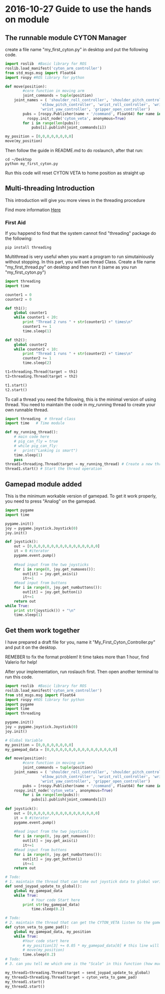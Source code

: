 # 2016-10-27 Guide to use the hands on module


## The runnable module CYTON Manager
create a file name "my_first_cyton.py" in desktop and put the following code. 
```python
import roslib  #Basic library for ROS
roslib.load_manifest('cyton_arm_controller')
from std_msgs.msg import Float64
import rospy #ROS library for python

def move(position):
        #core function in moving arm
        joint_commands = tuple(position)
	joint_names = ( 'shoulder_roll_controller', 'shoulder_pitch_controller', 'elbow_roll_controller',
        		'elbow_pitch_controller', 'wrist_roll_controller', 'wrist_pitch_controller',
        		'wrist_yaw_controller', 'gripper_open_controller')
        pubs = [rospy.Publisher(name + '/command', Float64) for name in joint_names]
	      rospy.init_node('cyton_veta', anonymous=True)
        for i in range(len(pubs)):
            pubs[i].publish(joint_commands[i])

my_position = [0,0,0,0,0,0,0,0]
move(my_position)
```
Then follow the guide in README.md to do roslaunch, after that run:
```
cd ~/Desktop
python my_first_cyton.py
```
Run this code will reset CYTON VETA to home position as straight up
## Multi-threading Introduction
This introduction will give you more views in the threading procedure

Find more information [Here](https://www.tutorialspoint.com/python/python_multithreading.htm)
### First Aid
If you happend to find that the system cannot find "threading" package
do the following:
```
pip install threading
```
Multithread is very useful when you want a program to run simutainiously without stopping. In this part, you will use thread Class. Create a file name "my_first_thread.py" on desktop and then run it (same as you run "my_first_cyton.py")
```python
import threading
import time

counter1 = 0
counter2 = 0

def th1():
    global counter1
    while counter1 < 20:
        print "Thread 2 runs " + str(counter1) +" times\n"
        counter1 += 1
        time.sleep(1)

def th2():
    global counter2
    while counter2 < 10:
        print "Thread 1 runs " + str(counter2) +" times\n"
        counter2 += 1
        time.sleep(2)

t1=threading.Thread(target = th1)
t2=threading.Thread(target = th2)

t1.start()
t2.start()
```
To call a thread you need the following, this is the minimal version of using thread. You need to maintain the code in my_running thread to create your own runnable thread.

```python
import threading  # thread class
import time	  # Time module

def my_running_thread():
	# main code here
	# pig_can_fly = true
	# while pig_can_fly:
	# 	print("Lanking is smart")
	time.sleep(1)
	pass
thread1=threading.Thread(target = my_running_thread) # Create a new thread
thread1.start() # Start the thread operation
```
## Gamepad module added
This is the minimum workable version of gamepad. To get it work properly, you need to press "Analog" on the gamepad.
```python
import pygame
import time

pygame.init()
joy = pygame.joystick.Joystick(0)
joy.init()

def joystick():
    out = [0,0,0,0,0,0,0,0,0,0,0,0,0,0,0,0]
    it = 0 #iterator
    pygame.event.pump()
    
    #Read input from the two joysticks       
    for i in range(0, joy.get_numaxes()):
        out[it] = joy.get_axis(i)
        it+=1
    #Read input from buttons
    for i in range(0, joy.get_numbuttons()):
        out[it] = joy.get_button(i)
        it+=1
    return out
while True:
	print str(joystick()) + "\n"
	time.sleep(1)
```
## Get them work together
I have prepared a draft file for you, name it "My_First_Cyton_Controller.py" and put it on the desktop.

REMEBER to fix the format problem! It time takes more than 1 hour, find Valerio for help!

After your implementation, run roslauch first. Then open another terminal to run this code.
```python
import roslib  #Basic library for ROS
roslib.load_manifest('cyton_arm_controller')
from std_msgs.msg import Float64
import rospy #ROS library for python
import pygame
import time
import threading

pygame.init()
joy = pygame.joystick.Joystick(0)
joy.init()

# Global Variable
my_position = [0,0,0,0,0,0,0,0]
my_gamepad_data = [0,0,0,0,0,0,0,0,0,0,0,0,0,0,0,0]

def move(position):
        #core function in moving arm
        joint_commands = tuple(position)
	joint_names = ( 'shoulder_roll_controller', 'shoulder_pitch_controller', 'elbow_roll_controller',
        		'elbow_pitch_controller', 'wrist_roll_controller', 'wrist_pitch_controller',
        		'wrist_yaw_controller', 'gripper_open_controller')
        pubs = [rospy.Publisher(name + '/command', Float64) for name in joint_names]
	rospy.init_node('cyton_veta', anonymous=True)
        for i in range(len(pubs)):
            pubs[i].publish(joint_commands[i])
	    
def joystick():
    out = [0,0,0,0,0,0,0,0,0,0,0,0,0,0,0,0]
    it = 0 #iterator
    pygame.event.pump()
    
    #Read input from the two joysticks       
    for i in range(0, joy.get_numaxes()):
        out[it] = joy.get_axis(i)
        it+=1
    #Read input from buttons
    for i in range(0, joy.get_numbuttons()):
        out[it] = joy.get_button(i)
        it+=1
    return out

# Todo:
# 1. maintain the thread that can take out joystick data to global variable every 200ms.
def send_joypad_update_to_global():
	global my_gamepad_data
	while True:
        	# Your code Start here
		print str(my_gamepad_data)
        	time.sleep(0.2)

# Todo:
# 2. maintain the thread that can get the CYTON_VETA listen to the gamepad
def cyton_veta_to_game_pad():
	global my_gamepad_data, my_position
	while True:
		#Your code start here
		# my_position[3] += 0.05 * my_gamepad_data[0] # this line will let elbow_roll_controller follow the gamepad
		# move(my_position)
		time.sleep(0.2)
# Todo:
# 3. can you tell me which one is the "Scale" in this function (how much I want the cyton move with game_pad data)

my_thread1=threading.Thread(target = send_joypad_update_to_global)
my_thread2=threading.Thread(target = cyton_veta_to_game_pad)
my_thread1.start()
my_thread2.start()
```
